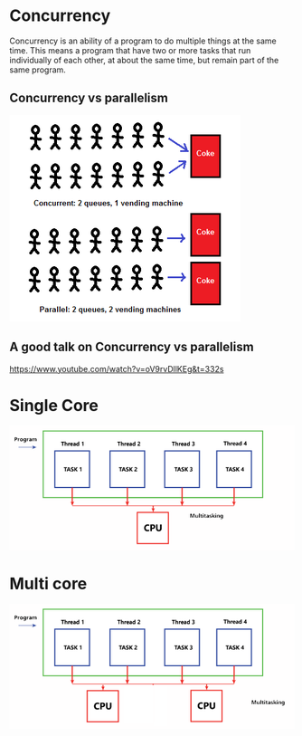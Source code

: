 # Concurrency

Concurrency is an ability of a program to do multiple things at the same time. This means a program that have two or more tasks that run individually of each other, at about the same time, but remain part of the same program.


## Concurrency vs parallelism

![concurrency vs parallelism](./images/concurrency.png)


## A good talk on Concurrency vs parallelism
https://www.youtube.com/watch?v=oV9rvDllKEg&t=332s 



# Single Core

![concurrency vs parallelism](./images/threads-work-with-cpu1.png)



# Multi core 
![concurrency vs parallelism](./images/threads-work-with-cpu2.png)